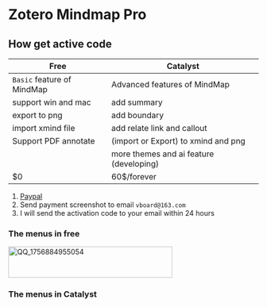 # Zotero Mindmap Pro

## How get active code

| Free                                     | Catalyst                                           |
| ---------------------------------------- | -------------------------------------------------- |
|  `Basic` feature of MindMap              |           Advanced features of MindMap            |
|     support win and mac                  |           add summary                             |      
|     export to png                        |           add boundary                            |
|     import xmind file                    |     add relate link and callout                   | 
|     Support  PDF annotate                |      (import or Export) to xmind and png          |
|                                          |      more themes and ai feature (developing)      |
|  $0                                      |      60$/forever                                  |


1. [Paypal](https://www.paypal.com/ncp/payment/FTJC3B3N329SL)
2. Send payment screenshot to email `vboard@163.com`
3. I will send the activation code to your email within 24 hours



### The menus in free 

<img width="330" height="63" alt="QQ_1756884955054" src="https://github.com/user-attachments/assets/a293c9f2-901f-4bd3-a975-26b311487f9c" />

### The menus in Catalyst






